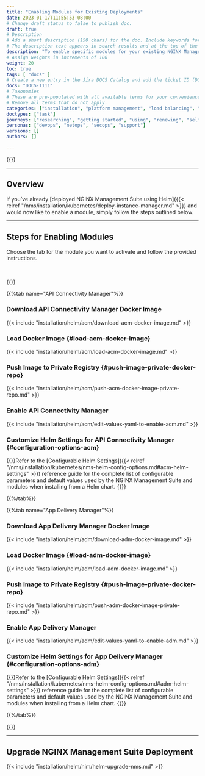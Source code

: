 ```yaml
---
title: "Enabling Modules for Existing Deployments"
date: 2023-01-17T11:55:53-08:00
# Change draft status to false to publish doc.
draft: true
# Description
# Add a short description (150 chars) for the doc. Include keywords for SEO. 
# The description text appears in search results and at the top of the doc.
description: "To enable specific modules for your existing NGINX Management Suite deployment, refer to the instructions in this guide."
# Assign weights in increments of 100
weight: 20
toc: true
tags: [ "docs" ]
# Create a new entry in the Jira DOCS Catalog and add the ticket ID (DOCS-<number>) below
docs: "DOCS-1111"
# Taxonomies
# These are pre-populated with all available terms for your convenience.
# Remove all terms that do not apply.
categories: ["installation", "platform management", "load balancing", "api management", "service mesh", "security", "analytics"]
doctypes: ["task"]
journeys: ["researching", "getting started", "using", "renewing", "self service"]
personas: ["devops", "netops", "secops", "support"]
versions: []
authors: []

---
```


{{<custom-styles>}}

---

## Overview

If you’ve already [deployed NGINX Management Suite using Helm]({{< relref "/nms/installation/kubernetes/deploy-instance-manager.md" >}}) and would now like to enable a module, simply follow the steps outlined below.

---

## Steps for Enabling Modules

Choose the tab for the module you want to activate and follow the provided instructions.

<br>

{{<tabs name="enable-nms-modules">}}

{{%tab name="API Connectivity Manager"%}}

### Download API Connectivity Manager Docker Image

{{< include "installation/helm/acm/download-acm-docker-image.md" >}}

### Load Docker Image {#load-acm-docker-image}

{{< include "installation/helm/acm/load-acm-docker-image.md" >}}

### Push Image to Private Registry {#push-image-private-docker-repo}

{{< include "installation/helm/acm/push-acm-docker-image-private-repo.md" >}}

### Enable API Connectivity Manager

{{< include "installation/helm/acm/edit-values-yaml-to-enable-acm.md" >}}

### Customize Helm Settings for API Connectivity Manager {#configuration-options-acm}

{{<see-also>}}Refer to the [Configurable Helm Settings]({{< relref "/nms/installation/kubernetes/nms-helm-config-options.md#acm-helm-settings" >}}) reference guide for the complete list of configurable parameters and default values used by the NGINX Management Suite and modules when installing from a Helm chart. {{</see-also>}}

{{%/tab%}}

{{%tab name="App Delivery Manager"%}}

### Download App Delivery Manager Docker Image

{{< include "installation/helm/adm/download-adm-docker-image.md" >}}

### Load Docker Image {#load-adm-docker-image}

{{< include "installation/helm/adm/load-adm-docker-image.md" >}}

### Push Image to Private Registry {#push-image-private-docker-repo}

{{< include "installation/helm/adm/push-adm-docker-image-private-repo.md" >}}

### Enable App Delivery Manager
{{< include "installation/helm/adm/edit-values-yaml-to-enable-adm.md" >}}

### Customize Helm Settings for App Delivery Manager {#configuration-options-adm}
{{<see-also>}}Refer to the [Configurable Helm Settings]({{< relref "/nms/installation/kubernetes/nms-helm-config-options.md#adm-helm-settings" >}}) reference guide for the complete list of configurable parameters and default values used by the NGINX Management Suite and modules when installing from a Helm chart. {{</see-also>}}


{{%/tab%}}

{{</tabs>}}

---

## Upgrade NGINX Management Suite Deployment

{{< include "installation/helm/nim/helm-upgrade-nms.md" >}}
